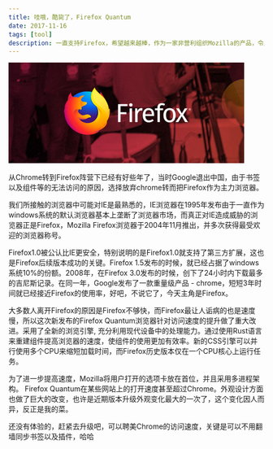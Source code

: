 ```yaml
---
title: 哇哦，酷毙了，Firefox Quantum
date: 2017-11-16
tags: [tool]
description: 一直支持Firefox，希望越来越棒，作为一家非营利组织Mozilla的产品，令人赞叹!
---
```


![](../image/tools/firefox.png)

从Chrome转到Firefox阵营下已经有好些年了，当时Google退出中国，由于书签以及组件等的无法访问的原因，选择放弃chrome转而把Firefox作为主力浏览器。

我们所接触的浏览器中可能对IE是最熟悉的，IE浏览器在1995年发布由于一直作为windows系统的默认浏览器基本上垄断了浏览器市场，而真正对IE造成威胁的浏览器正是Firefox，Mozilla Firefox浏览器于2004年11月推出，并多次获得最受欢迎的浏览器称号。

Firefox1.0被公认比IE更安全，特别说明的是Firefox1.0就支持了第三方扩展，这也是Firefox后续版本成功的关键。Firefox 1.5发布的时候，就已经占据了windows系统10%的份额。2008年，在Firefox 3.0发布的时候，创下了24小时内下载最多的吉尼斯记录。在同一年，Google发布了一款重量级产品 - chrome，短短3年时间就已经接近Firefox的使用率，好吧，不说它了，今天主角是Firefox。

大多数人离开Firefox的原因是Firefox不够快，而Firefox最让人诟病的也是速度慢，所以这次新发布的Firefox Quantum浏览器针对访问速度的提升做了重大改进。采用了全新的浏览引擎, 充分利用现代设备中的处理能力。通过使用Rust语言来重建组件提高浏览器的速度，使组件的使用更加有效率。新的CSS引擎可以并行使用多个CPU来缩短加载时间，而Firefox历史版本仅在一个CPU核心上运行任务。

为了进一步提高速度，Mozilla将用户打开的选项卡放在首位，并且采用多进程架构。 Firefox Quantum在某些网站上的打开速度甚至超过Chrome。外观设计方面也做了巨大的改变，也许是近期版本升级外观变化最大的一次了，这个变化因人而异，反正是我的菜。

还没有体验的，赶紧去升级吧，可以聘美Chrome的访问速度，关键是可以不用翻墙同步书签以及插件，哈哈